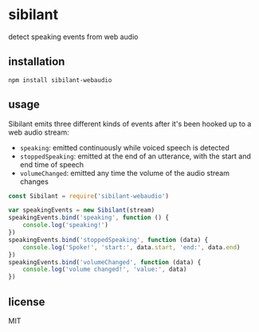 # sibilant

detect speaking events from web audio

## installation

`npm install sibilant-webaudio`

## usage

Sibilant emits three different kinds of events after it's been hooked
up to a web audio stream:

- `speaking`: emitted continuously while voiced speech is detected
- `stoppedSpeaking`: emitted at the end of an utterance, with the start and end time of speech
- `volumeChanged`: emitted any time the volume of the audio stream changes

```javascript
const Sibilant = require('sibilant-webaudio')

var speakingEvents = new Sibilant(stream)
speakingEvents.bind('speaking', function () {
    console.log('speaking!')
})
speakingEvents.bind('stoppedSpeaking', function (data) {
    console.log('Spoke!', 'start:', data.start, 'end:', data.end)
})
speakingEvents.bind('volumeChanged', function (data) {
    console.log('volume changed!', 'value:', data)
})
```

## license
MIT
